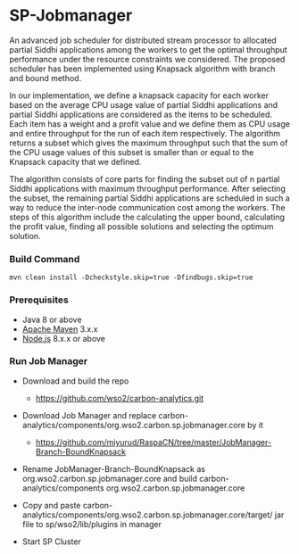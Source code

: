 # SP-Jobmanager
An advanced job scheduler for distributed stream processor to allocated partial Siddhi applications among
the workers to get the optimal throughput performance under the resource constraints we considered. The proposed scheduler
has been implemented using Knapsack algorithm with branch and bound method.

In our implementation, we define a knapsack capacity for each worker based on the average CPU usage value of partial
Siddhi applications and partial Siddhi applications are considered as the items to be scheduled. Each item has a weight and a profit value and we define them as CPU usage and entire throughput for the run of each item respectively. The algorithm returns a subset which gives the maximum throughput such that the sum of the CPU usage values of this subset is smaller than or equal to the
Knapsack capacity that we defined.

The algorithm consists of core parts for finding the subset out of n partial Siddhi applications with maximum throughput performance. After selecting the subset, the remaining partial Siddhi applications are scheduled in such a way to reduce the inter-node communication cost among the workers. The steps of this algorithm include the calculating the upper bound, calculating the profit value, finding all possible solutions and selecting the optimum solution.


### Build Command
```
mvn clean install -Dcheckstyle.skip=true -Dfindbugs.skip=true
```

### Prerequisites
- Java 8 or above
- [Apache Maven](https://maven.apache.org/download.cgi#) 3.x.x
- [Node.js](https://nodejs.org/en/) 8.x.x or above

### Run Job Manager
- Download and build the repo
   - https://github.com/wso2/carbon-analytics.git

- Download Job Manager and replace carbon-analytics/components/org.wso2.carbon.sp.jobmanager.core by it
   - https://github.com/miyurud/RaspaCN/tree/master/JobManager-Branch-BoundKnapsack

- Rename JobManager-Branch-BoundKnapsack as org.wso2.carbon.sp.jobmanager.core and build carbon-analytics/components org.wso2.carbon.sp.jobmanager.core

- Copy and paste carbon-analytics/components/org.wso2.carbon.sp.jobmanager.core/target/ jar file to sp/wso2/lib/plugins in manager

- Start SP Cluster
